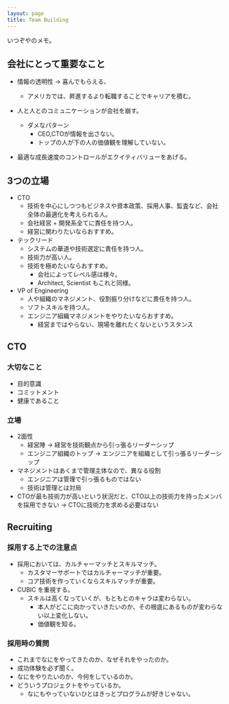 ```yaml
---
layout: page
title: Team Building
---
```


いつぞやのメモ。

## 会社にとって重要なこと

* 情報の透明性 -> 喜んでもらえる、
    * アメリカでは、昇進するより転職することでキャリアを積む。

* 人と人とのコミュニケーションが会社を崩す。
    * ダメなパターン
        * CEO,CTOが情報を出さない。
        * トップの人が下の人の価値観を理解していない。

* 最適な成長速度のコントロールがエクイティバリューをあげる。

## 3つの立場

* CTO
    * 技術を中心にしつつもビジネスや資本政策、採用人事、監査など、会社全体の最適化を考えられる人。
    * 会社経営 + 開発系全てに責任を持つ人。
    * 経営に関わりたいならおすすめ。
* テックリード
    * システムの華道や技術選定に責任を持つ人。
    * 技術力が高い人。
    * 技術を極めたいならおすすめ。
        * 会社によってレベル感は様々。
        * Architect, Scientist もこれと同様。
* VP of Engineering
    * 人や組織のマネジメント、役割振り分けなどに責任を持つ人。
    * ソフトスキルを持つ人。
    * エンジニア組織マネジメントをやりたいならおすすめ。
        * 経営まではやらない、現場を離れたくないというスタンス

## CTO

### 大切なこと

* 目的意識
* コミットメント
* 健康であること

### 立場

* 2面性
    * 経営陣 -> 経営を技術観点から引っ張るリーダーシップ
    * エンジニア組織のトップ -> エンジニアを組織として引っ張るリーダーシップ
* マネジメントはあくまで管理主体なので、異なる役割
    * エンジニアは管理で引っ張るものではない
    * 技術は管理とは対局
* CTOが最も技術力が高いという状況だと、CTO以上の技術力を持ったメンバを採用できない -> CTOに技術力を求める必要はない

## Recruiting

### 採用する上での注意点

* 採用においては、カルチャーマッチとスキルマッチ。
    * カスタマーサポートではカルチャーマッチが重要。
    * コア技術を作っていくならスキルマッチが重要。
* CUBIC を重視する。
    * スキルは高くなっていくが、もともとのキャラは変わらない。
        * 本人がどこに向かっていきたいのか、その根底にあるものが変わらない以上変化しない。
        * 価値観を知る。

### 採用時の質問

* これまでなにをやってきたのか、なぜそれをやったのか。
* 成功体験を必ず聞く。
* なにをやりたいのか、今何をしているのか。
* どういうプロジェクトをやっているか。
    * なにもやっていないひとはきっとプログラムが好きじゃない。


